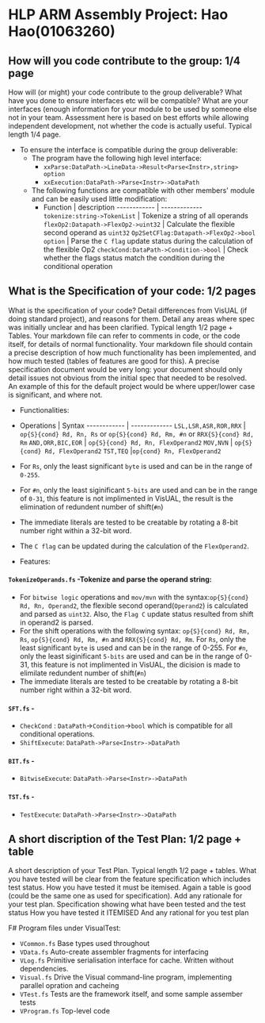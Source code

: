 # HLP ARM Assembly Project: Hao Hao(01063260)

## How will you code contribute to the group:  1/4 page
How will (or might) your code contribute to the group deliverable? What have you done to ensure interfaces etc will be compatible? What are your interfaces (enough information for your module to be used by someone else not in your team. Assessment here is based on best efforts while allowing independent development, not whether the code is actually useful. Typical length 1/4 page.

* To ensure the interface is compatible during the group deliverable:
  * The program have the following high level interface:
    * `xxParse:DataPath->LineData->Result<Parse<Instr>,string> option`
    * `xxExecution:DataPath->Parse<Instr>->DataPath`
  * The following functions are compatible with other members' module and can be easily used little modification:
    * Function | description
  ------------ | -------------
  `tokenize:string->TokenList` | Tokenize a string of all operands
  `flexOp2:Datapath->FlexOp2->uint32` | Calculate the flexible second operand as `uint32`
  `Op2SetCFlag:Datapath->FlexOp2->bool option` |  Parse the `C flag` update status during the calculation of the flexible Op2
  `checkCond:DataPath->Condition->bool` | Check whether the flags status match the condition during the conditional operation
  
    
  




## What is the Specification of your code:  1/2 pages
What is the specification of your code? Detail differences from VisUAL (if doing standard project), and reasons for them. Detail any areas where spec was initially unclear and has been clarified. Typical length 1/2 page + Tables.
Your markdown file can refer to comments in code, or the code itself, for details of normal functionality.
Your markdown file should contain a precise description of how much functionality has been implemented, and how much tested (tables of features are good for this).
A precise specification document would be very long: your document should only detail issues not obvious from the initial spec that needed to be resolved. An example of this for the default project would be where upper/lower case is significant, and where not.

* Functionalities:
* Operations | Syntax
------------ | -------------
`LSL,LSR,ASR,ROR,RRX` | `op{S}{cond} Rd, Rn, Rs` or  `op{S}{cond} Rd, Rm, #n` or `RRX{S}{cond} Rd, Rm`
`AND,ORR,BIC,EOR` | `op{S}{cond} Rd, Rn, FlexOperand2`
`MOV,NVN` | `op{S}{cond} Rd, FlexOperand2`
`TST,TEQ` |`op{cond} Rn, FlexOperand2`

* For `Rs`, only the least significant `byte` is used and can be in the range of `0-255`.
* For `#n`, only the least siginificant `5-bits` are used and can be in the range of `0-31`, this feature is not implimented in VisUAL, the result is the elimination of redundent number of shift(`#n`)
* The immediate literals are tested to be creatable by rotating a 8-bit number right within a 32-bit word.
* The `C flag` can be updated during the calculation of the `FlexOperand2`.


* Features:
#### `TokenizeOperands.fs` -Tokenize and parse the operand string:
   * For `bitwise logic` operations and `mov/mvn` with the syntax:`op{S}{cond} Rd, Rn, Operand2`, the flexible second operand(`Operand2`) is calculated and parsed as `uint32`. Also, the `Flag C` update status resulted from shift in operand2 is parsed.
   * For the shift operations with the following syntax:
      `op{S}{cond} Rd, Rm, Rs`,
      `op{S}{cond} Rd, Rm, #n`  and
      `RRX{S}{cond} Rd, Rm`.
     For `Rs`, only the least significant `byte` is used and can be in the range of 0-255.
     For `#n`, only the least siginificant `5-bits` are used and can be in the range of 0-31, this feature is not implimented in VisUAL, the dicision is made to elimilate redundent number of shift(`#n`)
   * The immediate literals are tested to be creatable by rotating a 8-bit number right within a 32-bit word.

####  `SFT.fs` -
* `CheckCond` : `DataPath`->`Condition`->`bool` which is compatible for all conditional operations.
* `ShiftExecute`: `DataPath->Parse<Instr>->DataPath`

#### `BIT.fs` -
* `BitwiseExecute`: `DataPath->Parse<Instr>->DataPath`

####  `TST.fs` -
* `TestExecute`: `DataPath->Parse<Instr>->DataPath`

## A short discription of the Test Plan:  1/2 page + table
A short description of your Test Plan. Typical length 1/2 page + tables. What you have tested will be clear from the feature specification which includes test status. How you have tested it must be itemised. Again a table is good (could be the same one as used for specification). Add any rationale for your test plan.
Specification showing what have been tested and the test status
How you have tested it ITEMISED
And any rational for you test plan



F# Program files under VisualTest:

* `VCommon.fs` Base types used throughout
* `VData.fs` Auto-create assembler fragments for interfacing
* `VLog.fs` Primitive serialisation interface for cache. Written without dependencies.
* `Visual.fs` Drive the Visual command-line program, implementing parallel opration and cacheing
* `VTest.fs` Tests are the framework itself, and some sample assember tests
* `VProgram.fs` Top-level code








